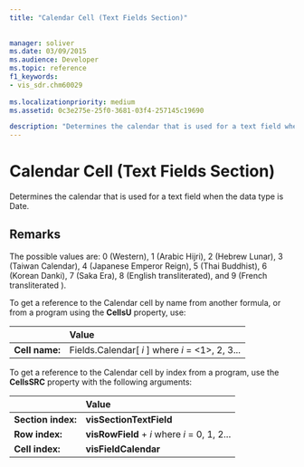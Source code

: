```yaml
---
title: "Calendar Cell (Text Fields Section)"
 
 
manager: soliver
ms.date: 03/09/2015
ms.audience: Developer
ms.topic: reference
f1_keywords:
- vis_sdr.chm60029
 
ms.localizationpriority: medium
ms.assetid: 0c3e275e-25f0-3681-03f4-257145c19690

description: "Determines the calendar that is used for a text field when the data type is Date."
---
```


# Calendar Cell (Text Fields Section)

Determines the calendar that is used for a text field when the data type is Date.
  
## Remarks

The possible values are: 0 (Western), 1 (Arabic Hijri), 2 (Hebrew Lunar), 3 (Taiwan Calendar), 4 (Japanese Emperor Reign), 5 (Thai Buddhist), 6 (Korean Danki), 7 (Saka Era), 8 (English transliterated), and 9 (French transliterated ). 
  
To get a reference to the Calendar cell by name from another formula, or from a program using the **CellsU** property, use: 
  
||Value |
|:-----|:-----|
| **Cell name:**  <br/> | Fields.Calendar[  *i*  ]            where  *i*  = <1>, 2, 3... |
   
To get a reference to the Calendar cell by index from a program, use the **CellsSRC** property with the following arguments: 
  
||Value |
|:-----|:-----|
| **Section index:**  <br/> |**visSectionTextField** <br/> |
| **Row index:**  <br/> |**visRowField** +  *i*            where  *i*  = 0, 1, 2... |
| **Cell index:**  <br/> |**visFieldCalendar** <br/> |
   

